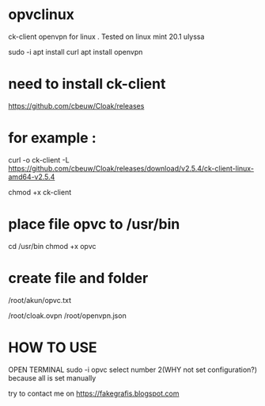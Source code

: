 # opvclinux
ck-client openvpn for linux . Tested on linux mint 20.1 ulyssa

sudo -i
apt install curl
apt install openvpn

# need to install ck-client
https://github.com/cbeuw/Cloak/releases
# for example :
curl -o ck-client -L https://github.com/cbeuw/Cloak/releases/download/v2.5.4/ck-client-linux-amd64-v2.5.4

chmod +x ck-client

# place file opvc to /usr/bin

cd /usr/bin
chmod +x opvc
# create file and folder

/root/akun/opvc.txt

/root/cloak.ovpn
/root/openvpn.json

# HOW TO USE
OPEN TERMINAL
sudo -i
opvc 
select number 2(WHY not set configuration?) because all is set manually

<!-- ANY PROBLEM  -->
try to contact me on https://fakegrafis.blogspot.com
